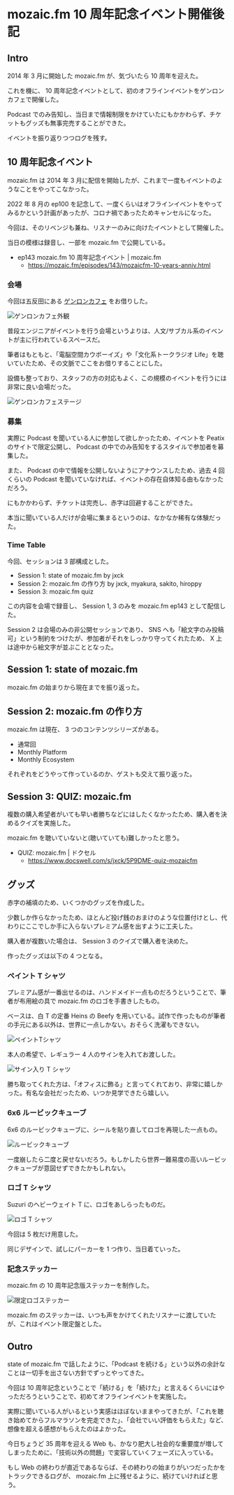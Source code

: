 # mozaic.fm 10 周年記念イベント開催後記

## Intro

2014 年 3 月に開始した mozaic.fm が、気づいたら 10 周年を迎えた。

これを機に、 10 周年記念イベントとして、初のオフラインイベントをゲンロンカフェで開催した。

Podcast でのみ告知し、当日まで情報制限をかけていたにもかかわらず、チケットもグッズも無事完売することができた。

イベントを振り返りつつログを残す。


## 10 周年記念イベント

mozaic.fm は 2014 年 3 月に配信を開始したが、これまで一度もイベントのようなことをやってこなかった。

2022 年 8 月の ep100 を記念して、一度くらいはオフラインイベントをやってみるかという計画があったが、コロナ禍であったためキャンセルになった。

今回は、そのリベンジも兼ね、リスナーのみに向けたイベントとして開催した。

当日の模様は録音し、一部を mozaic.fm で公開している。

- ep143 mozaic.fm 10 周年記念イベント | mozaic.fm
  - https://mozaic.fm/episodes/143/mozaicfm-10-years-anniv.html



### 会場

今回は五反田にある [ゲンロンカフェ](https://genron-cafe.jp/) をお借りした。

![ゲンロンカフェ外観](genroncafe.png#1948x2597)

普段エンジニアがイベントを行う会場というよりは、人文/サブカル系のイベントが主に行われているスペースだ。

筆者はもともと、「電脳空間カウボーイズ」や「文化系トークラジオ Life」を聴いていたため、その文脈でここをお借りすることにした。

設備も整っており、スタッフの方の対応もよく、この規模のイベントを行うには非常に良い会場だった。

![ゲンロンカフェステージ](stage.png#3464x2598)


### 募集

実際に Podcast を聞いている人に参加して欲しかったため、イベントを Peatix のサイトで限定公開し、 Podcast の中でのみ告知をするスタイルで参加者を募集した。

また、 Podcast の中で情報を公開しないようにアナウンスしたため、過去 4 回くらいの Podcast を聞いていなければ、イベントの存在自体知る由もなかっただろう。

にもかかわらず、チケットは完売し、赤字は回避することができた。

本当に聞いている人だけが会場に集まるというのは、なかなか稀有な体験だった。


### Time Table

今回、セッションは 3 部構成とした。

- Session 1: state of mozaic.fm by jxck
- Session 2: mozaic.fm の作り方 by jxck, myakura, sakito, hiroppy
- Session 3: mozaic.fm quiz

この内容を会場で録音し、 Session 1, 3 のみを mozaic.fm ep143 として配信した。

Session 2 は会場のみの非公開セッションであり、 SNS へも「絵文字のみ投稿可」という制約をつけたが、参加者がそれをしっかり守ってくれたため、 X 上は途中から絵文字が並ぶこととなった。


## Session 1: state of mozaic.fm

mozaic.fm の始まりから現在までを振り返った。


## Session 2: mozaic.fm の作り方

mozaic.fm は現在、 3 つのコンテンツシリーズがある。

- 通常回
- Monthly Platform
- Monthly Ecosystem

それぞれをどうやって作っているのか、ゲストも交えて振り返った。


## Session 3: QUIZ: mozaic.fm

複数の購入希望者がいても早い者勝ちなどにはしたくなかったため、購入者を決めるクイズを実施した。

mozaic.fm を聴いていないと(聴いていても)難しかったと思う。

- QUIZ: mozaic.fm | ドクセル
  - https://www.docswell.com/s/jxck/5P9DME-quiz-mozaicfm

## グッズ

赤字の補填のため、いくつかのグッズを作成した。

少数しか作らなかったため、ほとんど投げ銭のおまけのような位置付けとし、代わりにここでしか手に入らないプレミアム感を出すように工夫した。

購入者が複数いた場合は、 Session 3 のクイズで購入者を決めた。

作ったグッズは以下の 4 つとなる。


### ペイント T シャツ

プレミアム感が一番出せるのは、ハンドメイド一点ものだろうということで、筆者が布用絵の具で mozaic.fm のロゴを手書きしたもの。

ベースは、白 T の定番 Heins の Beefy を用いている。試作で作ったものが筆者の手元にある以外は、世界に一点しかない。おそらく洗濯もできない。

![ペイントTシャツ](painted-tshirt.png#1252x939)

本人の希望で、レギュラー 4 人のサインを入れてお渡しした。

![サイン入り T シャツ](autograph-tshirt.png#704x939)

勝ち取ってくれた方は、「オフィスに飾る」と言ってくれており、非常に嬉しかった。有名な会社だったため、いつか見学できたら嬉しい。


### 6x6 ルービックキューブ

6x6 のルービックキューブに、シールを貼り直してロゴを再現した一点もの。

![ルービックキューブ](rubiks-cube.png#960x720)

一度崩したら二度と戻せないだろう。もしかしたら世界一難易度の高いルービックキューブが意図せずできたかもしれない。


### ロゴ T シャツ

Suzuri のヘビーウェイト T に、ロゴをあしらったものだ。

![ロゴ T シャツ](logo-tshirt.png#1948x2597)

今回は 5 枚だけ用意した。

同じデザインで、試しにパーカーを 1 つ作り、当日着ていった。


### 記念ステッカー

mozaic.fm の 10 周年記念版ステッカーを制作した。

![限定ロゴステッカー](sticker.png#1444x1633)

mozaic.fm のステッカーは、いつも声をかけてくれたリスナーに渡していたが、これはイベント限定盤とした。


## Outro

state of mozaic.fm で話したように、「Podcast を続ける」という以外の余計なことは一切手を出さない方針でずっとやってきた。

今回は 10 周年記念ということで「続ける」を「続けた」と言えるくらいにはやっただろうということで、初めてオフラインイベントを実施した。

実際に聞いている人がいるという実感はほぼないままやってきたが、「これを聴き始めてからフルマラソンを完走できた」、「会社でいい評価をもらえた」など、想像を超える感想がもらえたのはよかった。

今日ちょうど 35 周年を迎える Web も、かなり肥大し社会的な重要度が増してしまったために、「技術以外の問題」で変容していくフェーズに入っている。

もし Web の終わりが直近であるならば、その終わりの始まりがいつだったかをトラックできるログが、 mozaic.fm 上に残せるように、続けていければと思う。